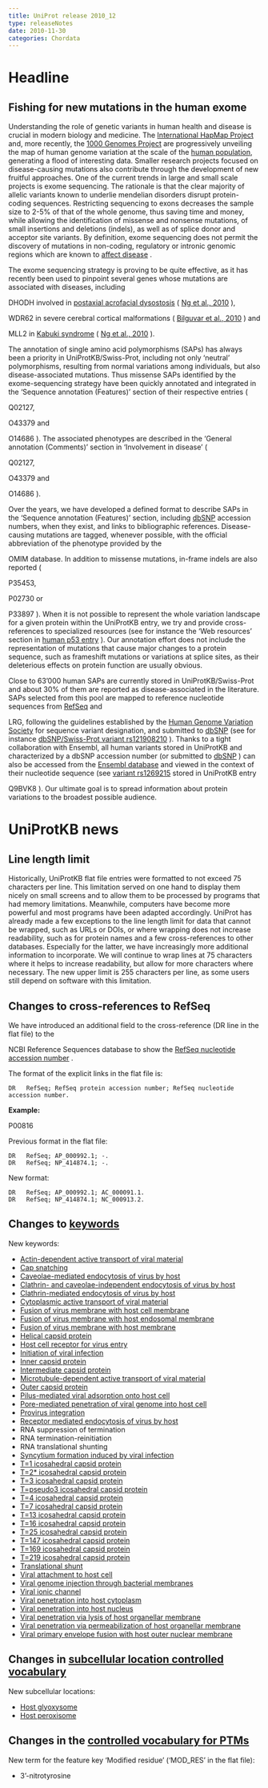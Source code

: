 ```yaml
---
title: UniProt release 2010_12
type: releaseNotes
date: 2010-11-30
categories: Chordata
---
```


# Headline

## Fishing for new mutations in the human exome

Understanding the role of genetic variants in human health and disease is crucial in modern biology and medicine. The [International HapMap Project](http://hapmap.ncbi.nlm.nih.gov/index.html.en) and, more recently, the [1000 Genomes Project](http://www.1000genomes.org/) are progressively unveiling the map of human genome variation at the scale of the [human population](http://www.ncbi.nlm.nih.gov/pubmed/20981092), generating a flood of interesting data. Smaller research projects focused on disease-causing mutations also contribute through the development of new fruitful approaches. One of the current trends in large and small scale projects is exome sequencing. The rationale is that the clear majority of allelic variants known to underlie mendelian disorders disrupt protein-coding sequences. Restricting sequencing to exons decreases the sample size to 2-5% of that of the whole genome, thus saving time and money, while allowing the identification of missense and nonsense mutations, of small insertions and deletions (indels), as well as of splice donor and acceptor site variants. By definition, exome sequencing does not permit the discovery of mutations in non-coding, regulatory or intronic genomic regions which are known to [affect disease](http://www.ncbi.nlm.nih.gov/pubmed/20506564) .

The exome sequencing strategy is proving to be quite effective, as it has recently been used to pinpoint several genes whose mutations are associated with diseases, including

DHODH involved in [postaxial acrofacial dysostosis](http://www.ncbi.nlm.nih.gov/omim/263750 "POADS") ( [Ng et al., 2010](http://www.ncbi.nlm.nih.gov/pubmed/19915526) ),

WDR62 in severe cerebral cortical malformations ( [Bilguvar et al., 2010](http://www.ncbi.nlm.nih.gov/pubmed/20729831) ) and

MLL2 in [Kabuki syndrome](http://www.ncbi.nlm.nih.gov/omim/147920 "KABS") ( [Ng et al., 2010](http://www.ncbi.nlm.nih.gov/pubmed/20711175) ).

The annotation of single amino acid polymorphisms (SAPs) has always been a priority in UniProtKB/Swiss-Prot, including not only ‘neutral’ polymorphisms, resulting from normal variations among individuals, but also disease-associated mutations. Thus missense SAPs identified by the exome-sequencing strategy have been quickly annotated and integrated in the ‘Sequence annotation (Features)’ section of their respective entries (

Q02127,

O43379 and

O14686 ). The associated phenotypes are described in the ‘General annotation (Comments)’ section in ‘Involvement in disease’ (

Q02127,

O43379 and

O14686 ).

Over the years, we have developed a defined format to describe SAPs in the ‘Sequence annotation (Features)’ section, including [dbSNP](http://www.ncbi.nlm.nih.gov/projects/SNP/) accession numbers, when they exist, and links to bibliographic references. Disease-causing mutations are tagged, whenever possible, with the official abbreviation of the phenotype provided by the

OMIM database. In addition to missense mutations, in-frame indels are also reported (

P35453,

P02730 or

P33897 ). When it is not possible to represent the whole variation landscape for a given protein within the UniProtKB entry, we try and provide cross-references to specialized resources (see for instance the ‘Web resources’ section in [human p53 entry](http://www.uniprot.org/uniprotkb/P04637#section_web) ). Our annotation effort does not include the representation of mutations that cause major changes to a protein sequence, such as frameshift mutations or variations at splice sites, as their deleterious effects on protein function are usually obvious.

Close to 63’000 human SAPs are currently stored in UniProtKB/Swiss-Prot and about 30% of them are reported as disease-associated in the literature. SAPs selected from this pool are mapped to reference nucleotide sequences from [RefSeq](http://www.ncbi.nlm.nih.gov/RefSeq/) and

LRG, following the guidelines established by the [Human Genome Variation Society](http://www.hgvs.org/) for sequence variant designation, and submitted to [dbSNP](http://www.ncbi.nlm.nih.gov/projects/SNP/) (see for instance [dbSNP/Swiss-Prot variant rs121908210](http://www.ncbi.nlm.nih.gov/SNP/snp_ref.cgi?rs=121908210) ). Thanks to a tight collaboration with Ensembl, all human variants stored in UniProtKB and characterized by a dbSNP accession number (or submitted to [dbSNP](http://www.ncbi.nlm.nih.gov/projects/SNP/) ) can also be accessed from the [Ensembl database](http://www.ensembl.org/) and viewed in the context of their nucleotide sequence (see [variant rs1269215](http://www.ensembl.org/Homo_sapiens/Variation/Summary?r=19:36037396-36038396;v=rs1269215;vdb=variation;vf=19465159) stored in UniProtKB entry

Q9BVK8 ). Our ultimate goal is to spread information about protein variations to the broadest possible audience.

# UniProtKB news

## Line length limit

Historically, UniProtKB flat file entries were formatted to not exceed 75 characters per line. This limitation served on one hand to display them nicely on small screens and to allow them to be processed by programs that had memory limitations. Meanwhile, computers have become more powerful and most programs have been adapted accordingly. UniProt has already made a few exceptions to the line length limit for data that cannot be wrapped, such as URLs or DOIs, or where wrapping does not increase readability, such as for protein names and a few cross-references to other databases. Especially for the latter, we have increasingly more additional information to incorporate. We will continue to wrap lines at 75 characters where it helps to increase readability, but allow for more characters where necessary. The new upper limit is 255 characters per line, as some users still depend on software with this limitation.

## Changes to cross-references to RefSeq

We have introduced an additional field to the cross-reference (DR line in the flat file) to the

NCBI Reference Sequences database to show the [RefSeq nucleotide accession number](http://www.ncbi.nlm.nih.gov/refseq/key.html#accession) .

The format of the explicit links in the flat file is:

    DR   RefSeq; RefSeq protein accession number; RefSeq nucleotide accession number.

**Example:**

P00816

Previous format in the flat file:

    DR   RefSeq; AP_000992.1; -.
    DR   RefSeq; NP_414874.1; -.

New format:

    DR   RefSeq; AP_000992.1; AC_000091.1.
    DR   RefSeq; NP_414874.1; NC_000913.2.

## Changes to [keywords](https://ftp.uniprot.org/pub/databases/uniprot/current_release/knowledgebase/complete/docs/?keywlist)

New keywords:

- [Actin-dependent active transport of viral material](http://www.uniprot.org/keywords/KW-1178)
- [Cap snatching](http://www.uniprot.org/keywords/KW-1157)
- [Caveolae-mediated endocytosis of virus by host](http://www.uniprot.org/keywords/KW-1166)
- [Clathrin- and caveolae-independent endocytosis of virus by host](http://www.uniprot.org/keywords/KW-1167)
- [Clathrin-mediated endocytosis of virus by host](http://www.uniprot.org/keywords/KW-1165)
- [Cytoplasmic active transport of viral material](http://www.uniprot.org/keywords/KW-1176)
- [Fusion of virus membrane with host cell membrane](http://www.uniprot.org/keywords/KW-1169)
- [Fusion of virus membrane with host endosomal membrane](http://www.uniprot.org/keywords/KW-1170)
- [Fusion of virus membrane with host membrane](http://www.uniprot.org/keywords/KW-1168)
- [Helical capsid protein](http://www.uniprot.org/keywords/KW-1139)
- [Host cell receptor for virus entry](http://www.uniprot.org/keywords/KW-1183)
- [Initiation of viral infection](http://www.uniprot.org/keywords/KW-1160)
- [Inner capsid protein](http://www.uniprot.org/keywords/KW-1153)
- [Intermediate capsid protein](http://www.uniprot.org/keywords/KW-1154)
- [Microtubule-dependent active transport of viral material](http://www.uniprot.org/keywords/KW-1177)
- [Outer capsid protein](http://www.uniprot.org/keywords/KW-1152)
- [Pilus-mediated viral adsorption onto host cell](http://www.uniprot.org/keywords/KW-1175)
- [Pore-mediated penetration of viral genome into host cell](http://www.uniprot.org/keywords/KW-1172)
- [Provirus integration](http://www.uniprot.org/keywords/KW-1179)
- [Receptor mediated endocytosis of virus by host](http://www.uniprot.org/keywords/KW-1164)
- RNA suppression of termination
- RNA termination-reinitiation
- RNA translational shunting
- [Syncytium formation induced by viral infection](http://www.uniprot.org/keywords/KW-1180)
- [T=1 icosahedral capsid protein](http://www.uniprot.org/keywords/KW-1140)
- [T=2\* icosahedral capsid protein](http://www.uniprot.org/keywords/KW-1141)
- [T=3 icosahedral capsid protein](http://www.uniprot.org/keywords/KW-1142)
- [T=pseudo3 icosahedral capsid protein](http://www.uniprot.org/keywords/KW-1143)
- [T=4 icosahedral capsid protein](http://www.uniprot.org/keywords/KW-1144)
- [T=7 icosahedral capsid protein](http://www.uniprot.org/keywords/KW-1145)
- [T=13 icosahedral capsid protein](http://www.uniprot.org/keywords/KW-1146)
- [T=16 icosahedral capsid protein](http://www.uniprot.org/keywords/KW-1147)
- [T=25 icosahedral capsid protein](http://www.uniprot.org/keywords/KW-1148)
- [T=147 icosahedral capsid protein](http://www.uniprot.org/keywords/KW-1149)
- [T=169 icosahedral capsid protein](http://www.uniprot.org/keywords/KW-1150)
- [T=219 icosahedral capsid protein](http://www.uniprot.org/keywords/KW-1151)
- [Translational shunt](http://www.uniprot.org/keywords/KW-1155)
- [Viral attachment to host cell](http://www.uniprot.org/keywords/KW-1161)
- [Viral genome injection through bacterial membranes](http://www.uniprot.org/keywords/KW-1171)
- [Viral ionic channel](http://www.uniprot.org/keywords/KW-1182)
- [Viral penetration into host cytoplasm](http://www.uniprot.org/keywords/KW-1162)
- [Viral penetration into host nucleus](http://www.uniprot.org/keywords/KW-1163)
- [Viral penetration via lysis of host organellar membrane](http://www.uniprot.org/keywords/KW-1174)
- [Viral penetration via permeabilization of host organellar membrane](http://www.uniprot.org/keywords/KW-1173)
- [Viral primary envelope fusion with host outer nuclear membrane](http://www.uniprot.org/keywords/KW-1181)

## Changes in [subcellular location controlled vocabulary](https://ftp.uniprot.org/pub/databases/uniprot/current_release/knowledgebase/complete/docs/?subcell)

New subcellular locations:

- [Host glyoxysome](http://www.uniprot.org/locations/SL-0474)
- [Host peroxisome](http://www.uniprot.org/locations/SL-0475)

## Changes in the [controlled vocabulary for PTMs](https://ftp.uniprot.org/pub/databases/uniprot/current_release/knowledgebase/complete/docs/ptmlist)

New term for the feature key ‘Modified residue’ (‘MOD_RES’ in the flat file):

- 3’-nitrotyrosine
